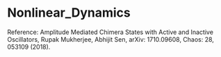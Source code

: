 # Nonlinear_Dynamics

Reference: Amplitude Mediated Chimera States with Active and Inactive Oscillators, Rupak Mukherjee, Abhijit Sen, arXiv: 1710.09608, Chaos: 28, 053109 (2018).
